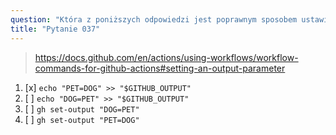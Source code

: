 ```yaml
---
question: "Która z poniższych odpowiedzi jest poprawnym sposobem ustawienia parametru wyjściowego `PET` z wartością `DOG` w `step`?"
title: "Pytanie 037"
---
```



> https://docs.github.com/en/actions/using-workflows/workflow-commands-for-github-actions#setting-an-output-parameter
1. [x] `echo "PET=DOG" >> "$GITHUB_OUTPUT"`
1. [ ] `echo "DOG=PET" >> "$GITHUB_OUTPUT"`
1. [ ] `gh set-output "DOG=PET"`
1. [ ] `gh set-output "PET=DOG"`
